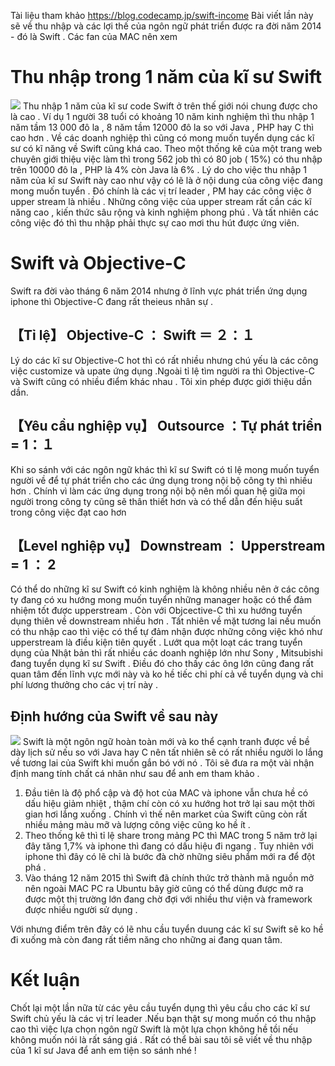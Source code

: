 Tài liệu tham khảo
https://blog.codecamp.jp/swift-income
Bài viết lần này sẽ về thu nhập và các lợi thế của ngôn ngữ phát triển được ra đời năm 2014 - đó là Swift . Các fan của MAC nên xem 

# Thu nhập trong 1 năm của kĩ sư Swift
![](https://images.viblo.asia/94a4a38f-6c99-4c8e-9b0d-b67df9e684b8.jpg)
Thu nhập 1 năm của kĩ sư code Swift ở trên thế giới nói chung được cho là cao . Ví dụ 1 người 38 tuổi có khoảng 10 năm kinh nghiệm thì thu nhập 1 năm tầm 13 000 đô la , 8 năm tầm 12000 đô la so với Java , PHP hay C thì cao hơn .
Về các doanh nghiệp thì cũng có mong muốn tuyển dụng các kĩ sư có kĩ năng về Swift cũng khá cao. Theo một thống kê của một trang web chuyên giới thiệu việc làm thì trong 562 job thì có 80 job ( 15%) có thu nhập trên 10000 đô la , PHP là 4% còn Java là 6% .
Lý do cho việc thu nhập 1 năm của kĩ sư Swift này cao như vậy có lẽ là ở nội dung của công việc đang mong muốn tuyển . Đó chính là các vị trí leader , PM hay các công việc ở upper stream là nhiều .
Những công việc của upper stream rất cần các kĩ  năng cao , kiến thức sâu rộng và kinh nghiệm phong phú . Và tất nhiên các công việc đó thì thu nhập phải thực sự cao mơi thu hút được ứng viên.

# Swift  và  Objective-C
Swift ra đời vào tháng 6 năm 2014 nhưng ở lĩnh vực phát triển ứng dụng iphone thì Objective-C đang rất theieus nhân sự . 
## 【Tỉ lệ】 Objective-C ： Swift ＝ ２：１
Lý do các kĩ sư Objective-C hot thì có rất nhiều nhưng chú yếu là các công việc customize và upate ứng dụng .Ngoài tỉ lệ tìm người ra thì Objective-C và Swift cũng có nhiều điểm khác nhau . Tôi xin phép được giới thiệu dần dần. 
## 【Yêu cầu nghiệp vụ】 Outsource ：Tự phát triển = 1：１
Khi so sánh với các ngôn ngữ khác thì kĩ sư Swift có tỉ lệ mong muốn tuyển người về để tự phát triển cho các ứng dụng trong nội bộ công ty thì nhiều hơn .
Chính vì làm các ứng dụng trong nội bộ nên mối quan hệ giữa mọi người trong công ty cũng sẽ thân thiết hơn và có thể dẫn đến hiệu suất trong công việc đạt cao hơn


## 【Level nghiệp vụ】 Downstream ： Upperstream = 1 ： 2

Có thể do những kĩ sư Swift có kinh nghiệm là không nhiều nên ở các công ty đang có xu hướng mong muốn tuyển những manager hoặc có thể đảm nhiệm tốt được upperstream .
Còn với Objcective-C thì xu hướng tuyển dụng thiên về downstream nhiều hơn . Tất nhiên về mặt tương lai nếu muốn có thu nhập cao thì việc có thể tự đảm nhận được những công việc khó như upperstream là điều kiện tiên quyết .
Lướt qua một loạt các trang tuyển dụng của Nhật bản thì rất nhiều các doanh nghiệp lớn như Sony , Mitsubishi đang tuyển dụng kĩ sư Swift . Điều đó cho thấy các ông lớn cũng đang rất quan tâm đến lĩnh vực mới này và ko hề tiếc chi phí cả về tuyển dụng và chi phí lương thưởng cho các vị trí này . 
## Định hướng của  Swift về sau này 
![](https://images.viblo.asia/c2e7a1e3-e313-44f4-841e-13be3e9ef040.jpg)
Swift là một ngôn ngữ hoàn toàn mới và ko thể cạnh tranh được về bề dày lịch sử nếu so với Java hay C nên tất nhiên sẽ có rất nhiều người lo lắng về tương lai của Swift khi muốn gắn bó với nó .
Tôi sẽ đưa ra một vài nhận định mang tính chất cá nhân như sau để anh em tham khảo .
1. Đầu tiên là độ phổ cập và độ hot của MAC và iphone vẫn chưa hề có dấu hiệu giảm nhiệt , thậm chí còn có xu hướng hot trở lại sau một thời gian hơi lắng xuống . Chính vì thế nên market của Swift cũng còn rất nhiều mảng màu mỡ và lượng công việc cũng ko hề ít .
2. Theo thống kê thì tỉ lệ share trong mảng PC thì MAC trong 5 năm trở lại đây tăng 1,7%  và iphone thì đang có dấu hiệu đi ngang . Tuy nhiên với iphone thì đây có lẽ chỉ là bước đà chờ những siêu phẩm mới ra để đột phá .
3. Vào tháng 12 năm 2015 thì Swift đã chính thức trở thành mã nguồn mở nên ngoài MAC PC ra Ubuntu bây giờ cũng có thể dùng được mở ra được một thị trường lớn đang chờ đợi với nhiều thư viện và framework được nhiều người sử dụng .

Với nhưng điểm trên đây có lẽ nhu cầu tuyển duung các kĩ sư Swift sẽ ko hề đi xuống mà còn đang rất tiềm năng cho những ai đang quan tâm.

# Kết luận
Chốt lại một lần nữa từ các yêu cầu tuyển dụng thì yêu cầu cho các kĩ sư Swift chủ yếu là các vị trí leader .Nếu bạn thật sự mong muốn có thu nhập cao thì việc lựa chọn ngôn ngữ Swift là một lựa chọn không hề tồi nếu không muốn nói là rất sáng giá  .
Rất có thể bài sau tôi sẽ viết về thu nhập của 1 kĩ sư Java để anh em tiện so sánh nhé !